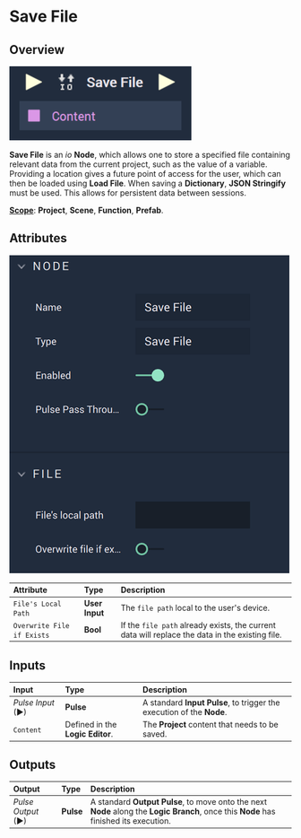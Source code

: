 # Save File

## Overview

![The Save File Node.](../../.gitbook/assets/savefileupdatedimage.png)

**Save File** is an _io_ **Node**, which allows one to store a specified file containing relevant data from the current project, such as the value of a variable. Providing a location gives a future point of access for the user, which can then be loaded using **Load File**. When saving a **Dictionary**, **JSON Stringify** must be used. This allows for persistent data between sessions.

[**Scope**](../overview.md#scopes): **Project**, **Scene**, **Function**, **Prefab**.

## Attributes

![The Save File Node Attributes.](../../.gitbook/assets/savefileattributes.png)

| Attribute | Type | Description |
| :--- | :--- | :--- |
| `File's Local Path` | **User Input** | The `file path` local to the user's device. |
| `Overwrite File if Exists` | **Bool** | If the `file path` already exists, the current data will replace the data in the existing file. |

## Inputs

| Input | Type | Description |
| :--- | :--- | :--- |
| _Pulse Input_ \(►\) | **Pulse** | A standard **Input Pulse**, to trigger the execution of the **Node**. |
| `Content` | Defined in the **Logic Editor**. | The **Project** content that needs to be saved. |

## Outputs

| Output | Type | Description |
| :--- | :--- | :--- |
| _Pulse Output_ \(►\) | **Pulse** | A standard **Output Pulse**, to move onto the next **Node** along the **Logic Branch**, once this **Node** has finished its execution. |

